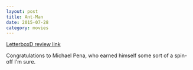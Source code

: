 ```yaml
---
layout: post
title: Ant-Man 
date: 2015-07-28
category: movies
---
```

 
[LetterboxD review link](http://letterboxd.com/samarthbhaskar/film/ant-man/)

 Congratulations to Michael Pena, who earned himself some sort of a spin-off I'm sure.
